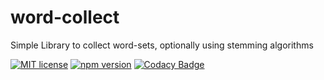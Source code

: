 # word-collect
Simple Library to collect word-sets, optionally using stemming algorithms

[![MIT license](http://img.shields.io/badge/license-MIT-brightgreen.svg)](http://opensource.org/licenses/MIT)
[![npm version](http://img.shields.io/npm/v/REPO.svg?style=flat)](https://npmjs.org/package/words-collect "View this project on npm")
[![Codacy Badge](https://api.codacy.com/project/badge/Grade/9baa6478b87a45f6bc73b5c8ac63edd6)](https://www.codacy.com/manual/h9h/word-collect?utm_source=github.com&amp;utm_medium=referral&amp;utm_content=h9h/word-collect&amp;utm_campaign=Badge_Grade)

